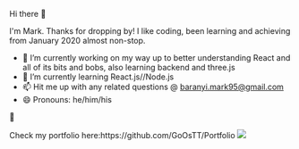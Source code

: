Hi there 👋

I'm Mark. Thanks for dropping by! I like coding, been learning and achieving from January 2020 almost non-stop.

- 🔭 I’m currently working on my way up to better understanding React and all of its bits and bobs, also learning backend and three.js
- 🌱 I’m currently learning React.js//Node.js
- 📫 Hit me up with any related questions @ baranyi.mark95@gmail.com
- 😄 Pronouns: he/him/his

<p>&#129351</p> Check my portfolio here:https://github.com/GoOsTT/Portfolio

<img src="https://media1.tenor.com/images/1fee47e6f1f74ed30b3fce90ba623e72/tenor.gif?itemid=13247933">
